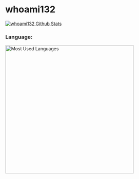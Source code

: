 # whoami132

<a href="https://github.com/whoami132">
    <img align="center" alt="whoami132 Github Stats" src="https://github-readme-stats.vercel.app/api?username=whoami132&count_private=true&locale=en&show_icons=true&hide_border=true&custom_title=whoami132 GitHub Stats&theme=tokyonight">
</a>


### Language:

<a href="https://github.com/whoami132">
  <img alt="Most Used Languages" align="center" width="400px" src="https://github-readme-stats.vercel.app/api/top-langs/?username=whoami132&count-private=true&layout=compact&show_icons=true&theme=tokyonight"/>
</a>
